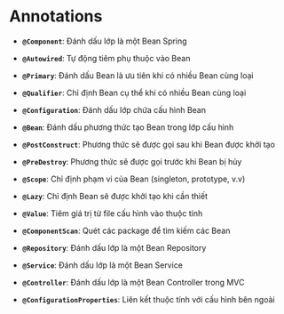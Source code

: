 # Annotations

- **`@Component`**: Đánh dấu lớp là một Bean Spring

- **`@Autowired`**: Tự động tiêm phụ thuộc vào Bean

- **`@Primary`**: Đánh dấu Bean là ưu tiên khi có nhiều Bean cùng loại

- **`@Qualifier`**: Chỉ định Bean cụ thể khi có nhiều Bean cùng loại

- **`@Configuration`**: Đánh dấu lớp chứa cấu hình Bean

- **`@Bean`**: Đánh dấu phương thức tạo Bean trong lớp cấu hình

- **`@PostConstruct`**: Phương thức sẽ được gọi sau khi Bean được khởi tạo

- **`@PreDestroy`**: Phương thức sẽ được gọi trước khi Bean bị hủy

- **`@Scope`**: Chỉ định phạm vi của Bean (singleton, prototype, v.v)

- **`@Lazy`**: Chỉ định Bean sẽ được khởi tạo khi cần thiết

- **`@Value`**: Tiêm giá trị từ file cấu hình vào thuộc tính

- **`@ComponentScan`**: Quét các package để tìm kiếm các Bean

- **`@Repository`**: Đánh dấu lớp là một Bean Repository

- **`@Service`**: Đánh dấu lớp là một Bean Service

- **`@Controller`**: Đánh dấu lớp là một Bean Controller trong MVC

- **`@ConfigurationProperties`**: Liên kết thuộc tính với cấu hình bên ngoài
